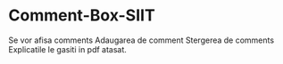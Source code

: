 # Comment-Box-SIIT

Se vor afisa comments
Adaugarea de comment
Stergerea de comments
Explicatile le gasiti in pdf atasat.
